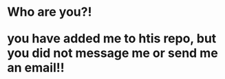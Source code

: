 <h1> Who are you?!
 
 you have added me to htis repo, but you did not message me or send me an email!!
